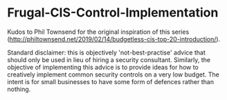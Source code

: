# Frugal-CIS-Control-Implementation

Kudos to Phil Townsend for the original inspiration of this series (http://philtownsend.net/2019/02/14/budgetless-cis-top-20-introduction/).

Standard disclaimer: this is objectively 'not-best-practise' advice that should only be used in lieu of hiring a security consultant. Similarly,
the objective of implementing this advice is to provide ideas for how to creatively implement common security controls on a very low budget.
The intent is for small businesses to have some form of defences rather than nothing.
